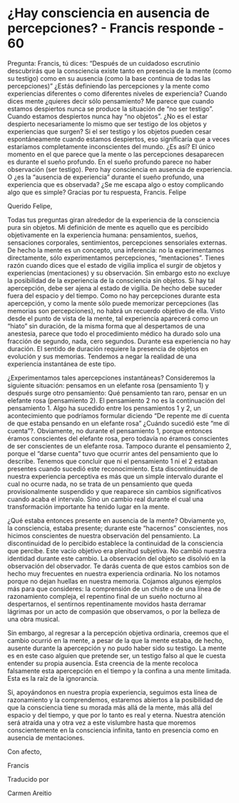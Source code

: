 # ¿Hay consciencia en ausencia de percepciones? - Francis responde - 60 

Pregunta: Francis, tú dices: “Después de un cuidadoso escrutinio descubrirás que la consciencia existe tanto en presencia de la mente (como su testigo) como en su ausencia (como la base continua de todas las percepciones)” ¿Estás definiendo las percepciones y la mente como experiencias diferentes o como diferentes niveles de experiencia? Cuando dices mente ¿quieres decir sólo pensamiento? Me parece que cuando estamos despiertos nunca se produce la situación de “no ser testigo”. Cuando estamos despiertos nunca hay “no objetos”. ¿No es el estar despierto necesariamente lo mismo que ser testigo de los objetos y experiencias que surgen? Si el ser testigo y los objetos pueden cesar espontáneamente cuando estamos despiertos, eso significaría que a veces estaríamos completamente inconscientes del mundo. ¿Es así? El único momento en el que parece que la mente o las percepciones desaparecen es durante el sueño profundo. En el sueño profundo parece no haber observación (ser testigo). Pero hay consciencia en ausencia de experiencia. O ¿es la “ausencia de experiencia” durante el sueño profundo, una experiencia que es observada? ¿Se me escapa algo o estoy complicando algo que es simple? Gracias por tu respuesta, Francis. Felipe

Querido Felipe,

Todas tus preguntas giran alrededor de la experiencia de la consciencia pura sin objetos. Mi definición de mente es aquello que es percibido objetivamente en la experiencia humana: pensamientos, sueños, sensaciones corporales, sentimientos, percepciones sensoriales externas. De hecho la mente es un concepto, una inferencia: no la experimentamos directamente, sólo experimentamos percepciones, “mentaciones”. Tienes razón cuando dices que el estado de vigilia implica el surgir de objetos y experiencias (mentaciones) y su observación. Sin embargo esto no excluye la posibilidad de la experiencia de la consciencia sin objetos. Si hay tal apercepción, debe ser ajena al estado de vigilia. De hecho debe suceder fuera del espacio y del tiempo. Como no hay percepciones durante esta apercepción, y como la mente sólo puede memorizar percepciones (las memorias son percepciones), no habrá un recuerdo objetivo de ella. Visto desde el punto de vista de la mente, tal experiencia aparecerá como un “hiato” sin duración, de la misma forma que al despertamos de una anestesia, parece que todo el procedimiento médico ha durado solo una fracción de segundo, nada, cero segundos. Durante esa experiencia no hay duración. El sentido de duración requiere la presencia de objetos en evolución y sus memorias. Tendemos a negar la realidad de una experiencia instantánea de este tipo. 

¿Experimentamos tales apercepciones instantáneas? Consideremos la siguiente situación: pensamos en un elefante rosa (pensamiento 1) y después surge otro pensamiento: Qué pensamiento tan raro, pensar en un elefante rosa (pensamiento 2). El pensamiento 2 no es la continuación del pensamiento 1. Algo ha sucedido entre los pensamientos 1 y 2, un acontecimiento que podríamos formular diciendo “De repente me dí cuenta de que estaba pensando en un elefante rosa” ¿Cuándo sucedió este “me dí cuenta”?. Obviamente, no durante el pensamiento 1, porque entonces éramos conscientes del elefante rosa, pero todavía no éramos conscientes de ser conscientes de un elefante rosa. Tampoco durante el pensamiento 2, porque el “darse cuenta” tuvo que ocurrir antes del pensamiento que lo describe. Tenemos que concluir que ni el pensamiento 1 ni el 2 estaban presentes cuando sucedió este reconocimiento. Esta discontinuidad de nuestra experiencia perceptiva es más que un simple intervalo durante el cual no ocurre nada, no se trata de un pensamiento que queda provisionalmente suspendido y que reaparece sin cambios significativos cuando acaba el intervalo. Sino un cambio real durante el cual una transformación importante ha tenido lugar en la mente.

¿Qué estaba entonces presente en ausencia de la mente? Obviamente yo, la consciencia, estaba presente; durante este “hacernos” conscientes, nos hicimos conscientes de nuestra observación del pensamiento. La discontinuidad de lo percibido establece la continuidad de la consciencia que percibe. Este vacío objetivo era plenitud subjetiva. No cambió nuestra identidad durante este cambio. La observación del objeto se disolvió en la observación del observador. Te darás cuenta de que estos cambios son de hecho muy frecuentes en nuestra experiencia ordinaria. No los notamos porque no dejan huellas en nuestra memoria. Cojamos algunos ejemplos más para que consideres: la comprensión de un chiste o de una línea de razonamiento compleja, el repentino final de un sueño nocturno al despertarnos, el sentirnos repentinamente movidos hasta derramar lágrimas por un acto de compasión que observamos, o por la belleza de una obra musical.

Sin embargo, al regresar a la percepción objetiva ordinaria, creemos que el cambio ocurrió en la mente, a pesar de la que la mente estaba, de hecho, ausente durante la apercepción y no pudo haber sido su testigo. La mente es en este caso alguien que pretende ser, un testigo falso al que le cuesta entender su propia ausencia. Esta creencia de la mente recoloca falsamente esta apercepción en el tiempo y la confina a una mente limitada. Esta es la raíz de la ignorancia. 

Si, apoyándonos en nuestra propia experiencia, seguimos esta línea de razonamiento y la comprendemos, estaremos abiertos a la posibilidad de que la consciencia tiene su morada más allá de la mente, más allá del espacio y del tiempo, y que por lo tanto es real y eterna. Nuestra atención será atraída una y otra vez a este vislumbre hasta que moremos conscientemente en la consciencia infinita, tanto en presencia como en ausencia de mentaciones. 

Con afecto,

Francis

Traducido por 

Carmen Areitio

